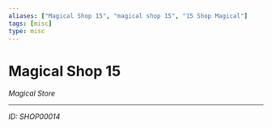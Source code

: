 ```yaml
---
aliases: ["Magical Shop 15", "magical shop 15", "15 Shop Magical"]
tags: [misc]
type: misc
---
```


# Magical Shop 15

*Magical Store*

---
*ID: SHOP00014*